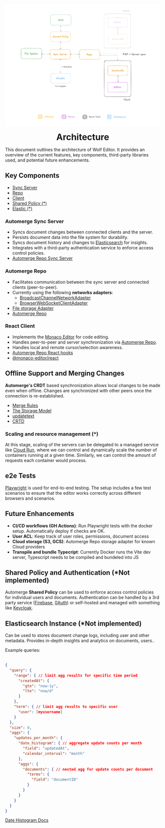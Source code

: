 <picture>
 <source media="(prefers-color-scheme: dark)" srcset="../assets/diagram-dark.png">
 <img src="../assets/diagram-light.png">
</picture>

<h1 align="center" style="margin: 15px 0px">
Architecture
</h1>

This document outlines the architecture of Wolf Editor. It provides an overview of the current features, key components, third-party libraries used, and potential future enhancements.

## Key Components

- [Sync Server](#sync-server)
- [Repo](#automerge-repo)
- [Client](#client)
- [Shared Policy (*)](#shared-policy)
- [Elastic (*)](#elastic)

<h3 id="sync-server">Automerge Sync Server</h3>

- Syncs document changes between connected clients and the server.
- Persists document data into the file system for durability.
- Syncs document history and changes to [Elasticsearch](https://www.elastic.co/guide/en/elasticsearch/reference/current/index.html) for insights.
- Integrates with a third-party authentication service to enforce access control policies.
- [Automerge Repo Sync Server](https://github.com/automerge/automerge-repo-sync-server)

<h3 id="automerge-repo">Automerge Repo</h3>

- Facilitates communication between the sync server and connected clients (peer-to-peer).
- Currently using the following **networks adapters**: 
  - [BroadcastChannelNetworkAdapter](https://github.com/automerge/automerge-repo/tree/main/packages/automerge-repo-network-websocket)
  - [BrowserWebSocketClientAdapter](https://github.com/automerge/automerge-repo/tree/main/packages/automerge-repo-network-websocket)
- [File storage Adapter](https://github.com/automerge/automerge-repo/tree/main/packages/automerge-repo-storage-nodefs)
- [Automerge Repo](https://github.com/automerge/automerge-repo)

<h3 id="client">React Client</h3>

- Implements the [Monaco Editor](https://microsoft.github.io/monaco-editor/) for code editing.
- Handles peer-to-peer and server synchronization via [Automerge Repo](https://github.com/automerge/automerge-repo).
- Handles local and remote cursor/selection awareness.
- [Automerge Repo React hooks](https://github.com/automerge/automerge-repo/tree/main/packages/automerge-repo-react-hooks)
- [@monaco-editor/react](https://github.com/suren-atoyan/monaco-react)

## Offline Support and Merging Changes

**Automerge's CRDT** based synchronization allows local changes to be made even when offline. Changes are synchronized with other peers once the connection is re-established.

- [Merge Rules](https://automerge.org/docs/under-the-hood/merge_rules/)
- [The Storage Model](https://automerge.org/docs/under-the-hood/storage/#the-storage-model)
- [updatetext](https://automerge.org/docs/documents/text/#using-updatetext-when-you-cant-use-splice)
- [CRTD](https://crdt.tech/)

### Scaling and resource management (*)

At this stage, scaling of the servers can be delegated to a managed service like [Cloud Run](https://cloud.google.com/run?hl=en), where we can control and dynamically scale the number of containers running at a given time. Similarly, we can control the amount of requests each container would process.

## e2e Tests

[Playwright](https://playwright.dev/) is used for end-to-end testing. The setup includes a few test scenarios to ensure that the editor works correctly across different browsers and scenarios.

## Future Enhancements

- **CI/CD workflows (GH Actions)**: Run Playwright tests with the docker setup. Automatically deploy if checks are OK.
- **User ACL**: Keep track of user roles, permissions, document access
- **Cloud storage (S3, GCS)**: Automerge Repo storage adapter for known Cloud providers
- **Transpile and bundle Typecript**: Currently Docker runs the Vite dev server, Typescript needs to be compiled and bundeled into JS

<h2 id="shared-policy">Shared Policy and Authentication (*Not implemented)</h3>

Automerge **Shared Policy** can be used to enforce access control policies for individual users and documents. Authentication can be handled by a 3rd party service ([Firebase](https://firebase.google.com/docs/auth), [0Auth](https://auth0.com/)) or self-hosted and managed with something like [Keycloak](https://www.keycloak.org/).

<h2 id="elastic">Elasticsearch Instance (*Not implemented)</h3>

Can be used to stores document change logs, including user and other metadata. Provides in-depth insights and analytics on documents, users..

Example queries:

```json

{
  "query": {
    "range": { // limit agg results for specific time period
      "createdAt": {
        "gte": "now-1y",
        "lte": "now/d"
      }
    },
    "term": { // limit agg results to specific user
      "user": [myusername]
    }
  },
  "size": 0,
  "aggs": {
    "updates_per_month": {
      "date_histogram": { // aggregate update counts per month
        "field": "updatedAt",
        "calendar_interval": "month"
      },
      "aggs": {
        "documents": { // nested agg for update counts per document
          "terms": {
            "field": "documentID"
          }
        }
      }
    }
  }
}
```

[Date Histogram Docs](https://www.elastic.co/guide/en/elasticsearch/reference/current/search-aggregations-bucket-datehistogram-aggregation.html)